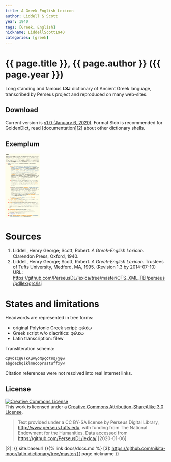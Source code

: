 ```yaml
---
title: A Greek-English Lexicon
author: Liddell & Scott
year: 1940
tags: [Greek, English]
nickname: LiddellScott1940
categories: [greek]
---
```

# {{ page.title }}, {{ page.author }} ({{ page.year }})

Long standing and famous **LSJ** dictionary of Ancient Greek language, transcribed by Perseus project and reproduced on many web-sites.


## Download

Current version is [v1.0 (January 6, 2020)][1]. Format Slob is recommended for GoldenDict, read [documentation][2] about other dictionary shells.


## Exemplum

<div class="spotlight-group" data-animation="" data-control="" data-autohide="false">
  <img src="img/LiddellScott1940-1.png" class="spotlight" height="200">
</div>


# Sources

1. Liddell, Henry George; Scott, Robert. _A Greek-English Lexicon._ Clarendon Press, Oxford, 1940.
1. Liddell, Henry George; Scott, Robert. _A Greek-English Lexicon._ Trustees of Tufts University, Medford, MA, 1995. (Revision 1.3 by 2014-07-10) URL: <https://github.com/PerseusDL/lexica/tree/master/CTS_XML_TEI/perseus/pdllex/grc/lsj>


# States and limitations

Headwords are represented in tree forms:

* original Polytonic Greek script: φιλέω
* Greek script w/o diacritics: φιλεω
* Latin transcription: filew

Transliteration schema:

```
αβγδεζηθικλμνξοπρςστυφϝχψω
abgdezhqiklmncoprsstuffxyw
```

Citation references were not resolved into real Internet links.


## License

<a rel="license" href="https://creativecommons.org/licenses/by-sa/3.0/us/">
<img alt="Creative Commons License"
     style="border-width:0"
     src="https://i.creativecommons.org/l/by-sa/3.0/88x31.png" />
</a><br />This work is licensed under a <a rel="license" href="https://creativecommons.org/licenses/by-sa/3.0/">Creative Commons Attribution-ShareAlike 3.0 License</a>.

> Text provided under a CC BY-SA license by Perseus Digital Library, <http://www.perseus.tufts.edu>, with funding from The National Endowment for the Humanities. Data accessed from <https://github.com/PerseusDL/lexica/> [2020-01-06].




[1]: https://github.com/nikita-moor/latin-dictionary/releases/tag/2020-01-06
[2]: {{ site.baseurl }}{% link docs/docs.md %}
[3]: https://github.com/nikita-moor/latin-dictionary/tree/master/{{ page.nickname }}

